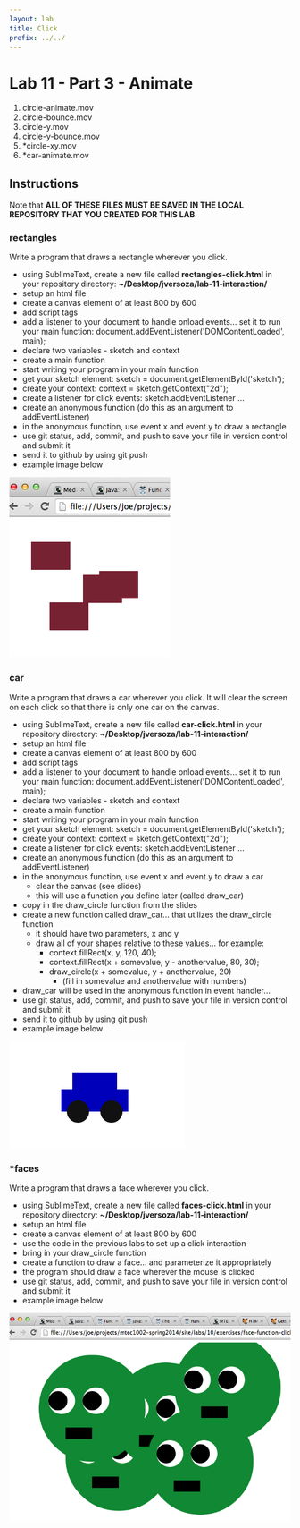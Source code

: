 ```yaml
---
layout: lab
title: Click
prefix: ../../
---
```

# Lab 11 - Part 3 - Animate

1. circle-animate.mov
2. circle-bounce.mov
3. circle-y.mov
4. circle-y-bounce.mov
5. \*circle-xy.mov
6. \*car-animate.mov

## Instructions

Note that __ALL OF THESE FILES MUST BE SAVED IN THE LOCAL REPOSITORY THAT YOU CREATED FOR THIS LAB__.

### rectangles

Write a program that draws a rectangle wherever you click.

* using SublimeText, create a new file called __rectangles-click.html__ in your repository directory: __~/Desktop/jversoza/lab-11-interaction/__
* setup an html file
* create a canvas element of at least 800 by 600
* add script tags
* add a listener to your document to handle onload events... set it to run your main function: document.addEventListener('DOMContentLoaded', main);
* declare two variables - sketch and context
* create a main function
* start writing your program in your main function
* get your sketch element: sketch = document.getElementById('sketch');	
* create your context: context = sketch.getContext("2d"); 
* create a listener for click events: sketch.addEventListener ...
* create an anonymous function (do this as an argument to addEventListener)
* in the anonymous function, use event.x and event.y to draw a rectangle
* use git status, add, commit, and push to save your file in version control and submit it
* send it to github by using git push
* example image below

![rectangles](../../resources/img/lab-11-rectangle-click.png)


### car

Write a program that draws a car wherever you click.  It will clear the screen on each click so that there is only one car on the canvas.

* using SublimeText, create a new file called __car-click.html__ in your repository directory: __~/Desktop/jversoza/lab-11-interaction/__
* setup an html file
* create a canvas element of at least 800 by 600
* add script tags
* add a listener to your document to handle onload events... set it to run your main function: document.addEventListener('DOMContentLoaded', main);
* declare two variables - sketch and context
* create a main function
* start writing your program in your main function
* get your sketch element: sketch = document.getElementById('sketch');	
* create your context: context = sketch.getContext("2d"); 
* create a listener for click events: sketch.addEventListener ...
* create an anonymous function (do this as an argument to addEventListener)
* in the anonymous function, use event.x and event.y to draw a car
	* clear the canvas (see slides)
	* this will use a function you define later (called draw_car)
* copy in the draw_circle function from the slides
* create a new function called draw_car... that utilizes the draw_circle function
	* it should have two parameters, x and y
	* draw all of your shapes relative to these values... for example: 
		* context.fillRect(x, y, 120, 40);
		* context.fillRect(x + somevalue, y - anothervalue, 80, 30);
		* draw_circle(x + somevalue, y + anothervalue, 20)
			* (fill in somevalue and anothervalue with numbers)
* draw_car will be used in the anonymous function in event handler...
* use git status, add, commit, and push to save your file in version control and submit it
* send it to github by using git push
* example image below
	
![car](../../resources/img/lab-11-car-click.png)

### \*faces

Write a program that draws a face wherever you click.

* using SublimeText, create a new file called __faces-click.html__ in your repository directory: __~/Desktop/jversoza/lab-11-interaction/__
* setup an html file
* create a canvas element of at least 800 by 600
* use the code in the previous labs to set up a click interaction
* bring in your draw_circle function 
* create a function to draw a face... and parameterize it appropriately
* the program should draw a face wherever the mouse is clicked
* use git status, add, commit, and push to save your file in version control and submit it
* example image below

![faces](../../resources/img/lab-11-face-click.png)

